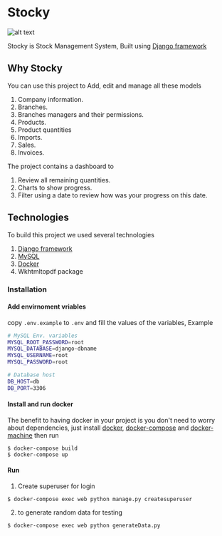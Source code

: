 # Stocky
![alt text](https://github.com/abdofawzi5/Store/blob/master/screenshot/dashboard-view.png "Dashboard")

Stocky is Stock Management System, Built using [Django framework](https://www.djangoproject.com/)

## Why Stocky

You can use this project to Add, edit and manage all these models
1. Company information.
2. Branches.
3. Branches managers and their permissions.
4. Products.
5. Product quantities
6. Imports.
7. Sales.
8. Invoices.

The project contains a dashboard to 
1. Review all remaining quantities.
2. Charts to show progress.
3. Filter using a date to review how was your progress on this date. 

## Technologies 
To build this project we used several technologies
1. [Django framework](https://www.djangoproject.com/)
2. [MySQL](https://www.mysql.com/)
3. [Docker](https://www.docker.com/)
4. Wkhtmltopdf package

### Installation
#### Add envirnoment vriables
copy `.env.example` to `.env` and fill the values of the variables, Example
```bash
# MySQL Env. variables
MYSQL_ROOT_PASSWORD=root
MYSQL_DATABASE=django-dbname
MYSQL_USERNAME=root
MYSQL_PASSWORD=root

# Database host
DB_HOST=db
DB_PORT=3306
```

#### Install and run docker
The benefit to having docker in your project is you don't need to worry about dependencies, just install [docker](https://docs.docker.com/install/), [docker-compose](https://docs.docker.com/compose/install/) and [docker-machine](https://docs.docker.com/machine/install-machine/) then run
```console
$ docker-compose build
$ docker-compose up
```

#### Run
1. Create superuser for login
```console
$ docker-compose exec web python manage.py createsuperuser
```
2. to generate random data for testing

```console
$ docker-compose exec web python generateData.py
```






